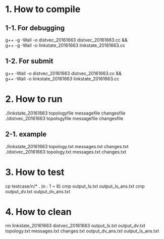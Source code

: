 # 1. How to compile
## 1-1. For debugging
g++ -g -Wall -o distvec_20161663 distvec_20161663.cc && \
g++ -g -Wall -o linkstate_20161663 linkstate_20161663.cc

## 1-2. For submit
g++ -Wall -o distvec_20161663 distvec_20161663.cc && \
g++ -Wall -o linkstate_20161663 linkstate_20161663.cc

# 2. How to run
./linkstate_20161663 topologyfile messagefile changesfile
./distvec_20161663 topologyfile messagefile changesfile

## 2-1. example
./linkstate_20161663 topology.txt messages.txt changes.txt
./distvec_20161663 topology.txt messages.txt changes.txt

# 3. How to test

cp testcase/n/* . (n : 1 ~ 6)
cmp output_ls.txt output_ls_ans.txt
cmp output_dv.txt output_dv_ans.txt

# 4. How to clean
rm linkstate_20161663 distvec_20161663 output_ls.txt output_dv.txt topology.txt messages.txt changes.txt output_dv_ans.txt output_ls_ans.txt
